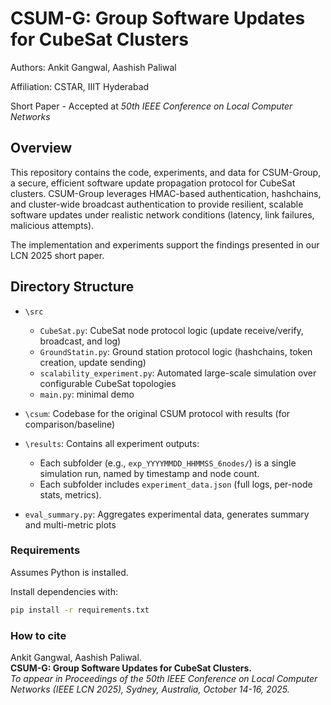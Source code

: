 # CSUM-G: Group Software Updates for CubeSat Clusters

Authors: Ankit Gangwal, Aashish Paliwal

Affiliation: CSTAR, IIIT Hyderabad

Short Paper - Accepted at *50th IEEE Conference on Local Computer Networks*

## Overview

This repository contains the code, experiments, and data for CSUM-Group, a secure, efficient software update propagation protocol for CubeSat clusters. CSUM-Group leverages HMAC-based authentication, hashchains, and cluster-wide broadcast authentication to provide resilient, scalable software updates under realistic network conditions (latency, link failures, malicious attempts).

The implementation and experiments support the findings presented in our LCN 2025 short paper.

## Directory Structure

- `\src`
    - `CubeSat.py`: CubeSat node protocol logic (update receive/verify, broadcast, and log)
    - `GroundStatin.py`: Ground station protocol logic (hashchains, token creation, update sending)
    - `scalability_experiment.py`: Automated large-scale simulation over configurable CubeSat topologies
    - `main.py`: minimal demo

- `\csum`: Codebase for the original CSUM protocol with results (for comparison/baseline)
- `\results`: Contains all experiment outputs:
    - Each subfolder (e.g., `exp_YYYYMMDD_HHMMSS_6nodes/`) is a single simulation run, named by timestamp and node count. 
    - Each subfolder includes `experiment_data.json` (full logs, per-node stats, metrics).

- `eval_summary.py`: Aggregates experimental data, generates summary and multi-metric plots

### Requirements

Assumes Python is installed.

Install dependencies with:
```bash
pip install -r requirements.txt
```

### How to cite

Ankit Gangwal, Aashish Paliwal.  
**CSUM-G: Group Software Updates for CubeSat Clusters.**  
*To appear in Proceedings of the 50th IEEE Conference on Local Computer Networks (IEEE LCN 2025), Sydney, Australia, October 14-16, 2025.*